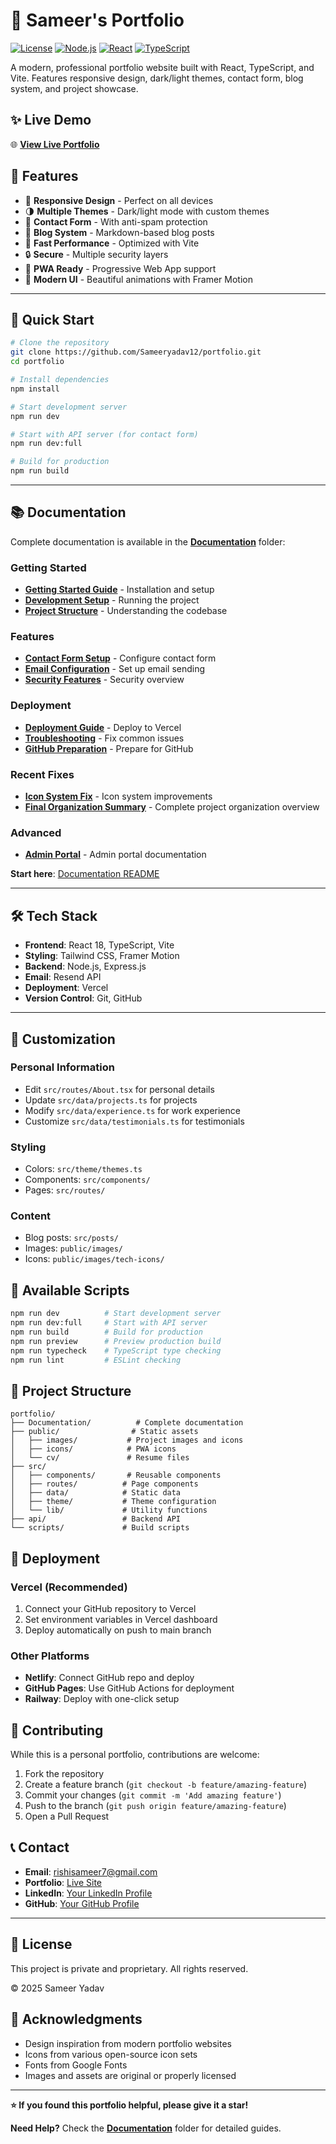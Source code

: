 # 🎨 Sameer's Portfolio

[![License](https://img.shields.io/badge/License-Private-red.svg)](https://github.com/Sameeryadav12/portfolio)
[![Node.js](https://img.shields.io/badge/Node.js-18.x-green.svg)](https://nodejs.org/)
[![React](https://img.shields.io/badge/React-18.x-blue.svg)](https://reactjs.org/)
[![TypeScript](https://img.shields.io/badge/TypeScript-5.x-blue.svg)](https://www.typescriptlang.org/)

A modern, professional portfolio website built with React, TypeScript, and Vite. Features responsive design, dark/light themes, contact form, blog system, and project showcase.

## ✨ Live Demo

🌐 **[View Live Portfolio](https://sameer-portfolio.vercel.app)**

## 🚀 Features

- 🎯 **Responsive Design** - Perfect on all devices
- 🌗 **Multiple Themes** - Dark/light mode with custom themes
- 📧 **Contact Form** - With anti-spam protection
- 📝 **Blog System** - Markdown-based blog posts
- 🚀 **Fast Performance** - Optimized with Vite
- 🔒 **Secure** - Multiple security layers
- 📱 **PWA Ready** - Progressive Web App support
- 🎨 **Modern UI** - Beautiful animations with Framer Motion

---

## 🚀 Quick Start

```bash
# Clone the repository
git clone https://github.com/Sameeryadav12/portfolio.git
cd portfolio

# Install dependencies
npm install

# Start development server
npm run dev

# Start with API server (for contact form)
npm run dev:full

# Build for production
npm run build
```

---

## 📚 Documentation

Complete documentation is available in the **[Documentation](./Documentation/)** folder:

### Getting Started
- **[Getting Started Guide](./Documentation/01-Getting-Started.md)** - Installation and setup
- **[Development Setup](./Documentation/02-Development-Setup.md)** - Running the project
- **[Project Structure](./Documentation/03-Project-Structure.md)** - Understanding the codebase

### Features
- **[Contact Form Setup](./Documentation/04-Contact-Form-Setup.md)** - Configure contact form
- **[Email Configuration](./Documentation/05-Email-Configuration.md)** - Set up email sending
- **[Security Features](./Documentation/06-Security-Features.md)** - Security overview

### Deployment
- **[Deployment Guide](./Documentation/07-Deployment-Guide.md)** - Deploy to Vercel
- **[Troubleshooting](./Documentation/08-Troubleshooting.md)** - Fix common issues
- **[GitHub Preparation](./Documentation/11-GitHub-Preparation.md)** - Prepare for GitHub

### Recent Fixes
- **[Icon System Fix](./Documentation/10-Icon-System-Fix.md)** - Icon system improvements
- **[Final Organization Summary](./Documentation/12-Final-Organization-Summary.md)** - Complete project organization overview

### Advanced
- **[Admin Portal](./Documentation/09-Admin-Portal.md)** - Admin portal documentation

**Start here**: [Documentation README](./Documentation/README.md)

---

## 🛠️ Tech Stack

- **Frontend**: React 18, TypeScript, Vite
- **Styling**: Tailwind CSS, Framer Motion
- **Backend**: Node.js, Express.js
- **Email**: Resend API
- **Deployment**: Vercel
- **Version Control**: Git, GitHub

---

## 🎨 Customization

### Personal Information
- Edit `src/routes/About.tsx` for personal details
- Update `src/data/projects.ts` for projects
- Modify `src/data/experience.ts` for work experience
- Customize `src/data/testimonials.ts` for testimonials

### Styling
- Colors: `src/theme/themes.ts`
- Components: `src/components/`
- Pages: `src/routes/`

### Content
- Blog posts: `src/posts/`
- Images: `public/images/`
- Icons: `public/images/tech-icons/`

## 🔧 Available Scripts

```bash
npm run dev          # Start development server
npm run dev:full     # Start with API server
npm run build        # Build for production
npm run preview      # Preview production build
npm run typecheck    # TypeScript type checking
npm run lint         # ESLint checking
```

## 📁 Project Structure

```
portfolio/
├── Documentation/          # Complete documentation
├── public/                # Static assets
│   ├── images/           # Project images and icons
│   ├── icons/            # PWA icons
│   └── cv/               # Resume files
├── src/
│   ├── components/       # Reusable components
│   ├── routes/          # Page components
│   ├── data/            # Static data
│   ├── theme/           # Theme configuration
│   └── lib/             # Utility functions
├── api/                 # Backend API
└── scripts/             # Build scripts
```

## 🚀 Deployment

### Vercel (Recommended)
1. Connect your GitHub repository to Vercel
2. Set environment variables in Vercel dashboard
3. Deploy automatically on push to main branch

### Other Platforms
- **Netlify**: Connect GitHub repo and deploy
- **GitHub Pages**: Use GitHub Actions for deployment
- **Railway**: Deploy with one-click setup

## 🤝 Contributing

While this is a personal portfolio, contributions are welcome:

1. Fork the repository
2. Create a feature branch (`git checkout -b feature/amazing-feature`)
3. Commit your changes (`git commit -m 'Add amazing feature'`)
4. Push to the branch (`git push origin feature/amazing-feature`)
5. Open a Pull Request

## 📞 Contact

- **Email**: rishisameer7@gmail.com
- **Portfolio**: [Live Site](https://sameer-portfolio.vercel.app)
- **LinkedIn**: [Your LinkedIn Profile](https://linkedin.com/in/yourprofile)
- **GitHub**: [Your GitHub Profile](https://github.com/Sameeryadav12)

---

## 📝 License

This project is private and proprietary. All rights reserved.

© 2025 Sameer Yadav

## 🙏 Acknowledgments

- Design inspiration from modern portfolio websites
- Icons from various open-source icon sets
- Fonts from Google Fonts
- Images and assets are original or properly licensed

---

**⭐ If you found this portfolio helpful, please give it a star!**

**Need Help?** Check the **[Documentation](./Documentation/)** folder for detailed guides.
